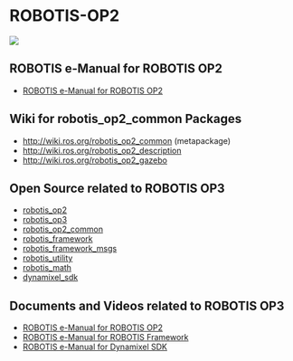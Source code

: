 # ROBOTIS-OP2
<img src="https://github.com/ROBOTIS-GIT/emanual/blob/master/assets/images/platform/op2/op2_product.jpg" />

## ROBOTIS e-Manual for ROBOTIS OP2
- [ROBOTIS e-Manual for ROBOTIS OP2](http://emanual.robotis.com/docs/en/platform/op2/getting_started/)

## Wiki for robotis_op2_common Packages
- http://wiki.ros.org/robotis_op2_common (metapackage)
- http://wiki.ros.org/robotis_op2_description
- http://wiki.ros.org/robotis_op2_gazebo

## Open Source related to ROBOTIS OP3
- [robotis_op2](https://github.com/ROBOTIS-GIT/ROBOTIS-OP2)
- [robotis_op3](https://github.com/ROBOTIS-GIT/ROBOTIS-OP3)
- [robotis_op2_common](https://github.com/ROBOTIS-GIT/ROBOTIS-OP3-Common)
- [robotis_framework](https://github.com/ROBOTIS-GIT/ROBOTIS-Framework)
- [robotis_framework_msgs](https://github.com/ROBOTIS-GIT/ROBOTIS-Framework-msgs)
- [robotis_utility](https://github.com/ROBOTIS-GIT/ROBOTIS-Utility)
- [robotis_math](https://github.com/ROBOTIS-GIT/ROBOTIS-Math)
- [dynamixel_sdk](https://github.com/ROBOTIS-GIT/DynamixelSDK)

## Documents and Videos related to ROBOTIS OP3
- [ROBOTIS e-Manual for ROBOTIS OP2](http://emanual.robotis.com/docs/en/platform/op2/getting_started/)
- [ROBOTIS e-Manual for ROBOTIS Framework](http://emanual.robotis.com/docs/en/software/robotis_framework_packages/)
- [ROBOTIS e-Manual for Dynamixel SDK](http://emanual.robotis.com/docs/en/software/dynamixel/dynamixel_sdk/overview/)
